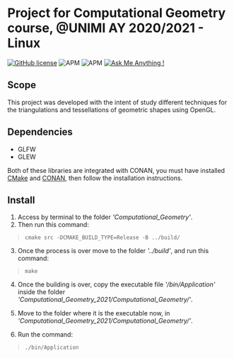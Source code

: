 # Project for Computational Geometry course, @UNIMI AY 2020/2021 - Linux
[![GitHub license](https://img.shields.io/github/license/Naereen/StrapDown.js.svg)](https://github.com/manuelpagliuca/Computational_Geometry_2021/blob/main/LICENSE)
![APM](https://img.shields.io/appveyor/build/gruntjs/grunt)
![APM](https://img.shields.io/powershellgallery/p/DNS.1.1.1.1)
[![Ask Me Anything !](https://img.shields.io/badge/Ask%20me-anything-1abc9c.svg)](mailto:pagliuca.manuel@gmail.com)

## Scope
This project was developed with the intent of study different techniques for the triangulations and tessellations of geometric shapes using OpenGL.

## Dependencies
- GLFW
- GLEW

Both of these libraries are integrated with CONAN, you must have installed [CMake](https://cmake.org/download/) and [CONAN](https://conan.io/downloads.html), then follow the installation instructions.

## Install

1. Access by terminal to the folder *'Computational_Geometry'*.
2. Then run this command:

>```cmake src -DCMAKE_BUILD_TYPE=Release -B ../build/```

3. Once the process is over move to the folder *'../build'*, and run this command:

>```make```

4. Once the building is over, copy the executable file *'/bin/Application'* inside the folder  *'Computational_Geometry_2021/Computational_Geometry/'*.

5. Move to the folder where it is the executable now, in *'Computational_Geometry_2021/Computational_Geometry/'*.

6. Run the command:

>```./bin/Application```
